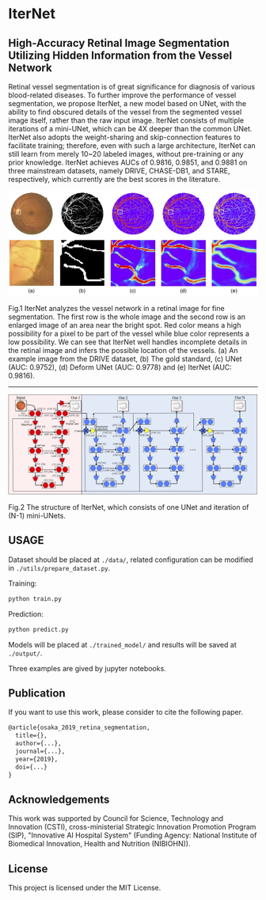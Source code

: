 # IterNet

## High-Accuracy Retinal Image Segmentation Utilizing Hidden Information from the Vessel Network



Retinal vessel segmentation is of great significance for diagnosis of various blood-related diseases. To further improve the performance of vessel segmentation, we propose IterNet, a new model based on UNet, with the ability to find obscured details of the vessel from the segmented vessel image itself, rather than the raw input image. IterNet consists of multiple iterations of a mini-UNet, which can be 4X deeper than the common UNet. IterNet also adopts the weight-sharing and skip-connection features to facilitate training; therefore, even with such a large architecture, IterNet can still learn from merely 10~20 labeled images, without pre-training or any prior knowledge. IterNet achieves AUCs of 0.9816, 0.9851, and 0.9881 on three mainstream datasets, namely DRIVE, CHASE-DB1, and STARE, respectively, which currently are the best scores in the literature.



![Segmentation results](./pics/results.jpg)

Fig.1 IterNet analyzes the vessel network in a retinal image for fine segmentation. The first row is the whole image and the second row is an enlarged image of an area near the bright spot. Red color means a high possibility for a pixel to be part of the vessel while blue color represents a low possibility. We can see that IterNet well handles incomplete details in the retinal image and infers the possible location of the vessels. (a) An example image from the DRIVE dataset, (b) The gold standard, (c) UNet (AUC: 0.9752), (d) Deform UNet (AUC: 0.9778) and (e) IterNet (AUC: 0.9816).

------

![Network Structure](./pics/structure.jpg)

Fig.2 The structure of IterNet, which consists of one UNet and iteration of (N-1) mini-UNets.

## USAGE

Dataset should be placed at `./data/`, related configuration can be modified in `./utils/prepare_dataset.py`.

Training:

```bash
python train.py
```

Prediction:

```bash
python predict.py
```

Models will be placed at `./trained_model/` and results will be saved at `./output/`.

Three examples are gived by jupyter notebooks.

## Publication

If you want to use this work, please consider to cite the following paper.

```
@article{osaka_2019_retina_segmentation,
  title={},
  author={...},
  journal={...},
  year={2019},
  doi={...}
}
```

## Acknowledgements

This work was supported by Council for Science, Technology and Innovation (CSTI), cross-ministerial Strategic Innovation Promotion Program (SIP), "Innovative AI Hospital System" (Funding Agency: National Institute of Biomedical Innovation, Health and Nutrition (NIBIOHN)).

## License

This project is licensed under the MIT License.